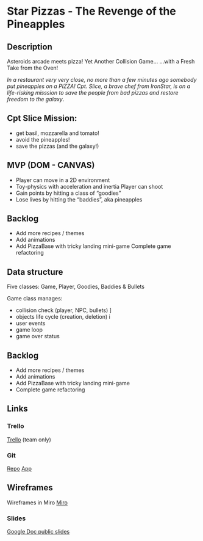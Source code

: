 # Star Pizzas - The Revenge of the Pineapples

## Description
Asteroids arcade meets pizza!
Yet Another Collision Game... ...with a Fresh Take from the Oven!

*In a restaurant very very close, no more than a few minutes ago somebody put pineapples on a PIZZA!
Cpt. Slice, a brave chef from IronStar, is on a life-risking misssion to save the people from bad pizzas and restore freedom to the galaxy*.

## Cpt Slice Mission:
- get basil, mozzarella and tomato!
- avoid the pineapples!
- save the pizzas (and the galaxy!)


## MVP (DOM - CANVAS)
- Player can move in a 2D environment 
- Toy-physics with acceleration and inertia Player can shoot
- Gain points by hitting a class of “goodies” 
- Lose lives by hitting the “baddies”, aka pineapples

## Backlog
- Add more recipes / themes
- Add animations
- Add PizzaBase with tricky landing mini-game Complete game refactoring

## Data structure

Five classes: Game, Player, Goodies, Baddies & Bullets

Game class manages:

- collision check (player, NPC, bullets) ]
- objects life cycle (creation, deletion) i
- user events
- game loop
- game over status

## Backlog 

- Add more recipes / themes
- Add animations
- Add PizzaBase with tricky landing mini-game 
- Complete game refactoring

## Links

### Trello
 [Trello](https://trello.com/b/YHNg1fm3/star-pizzas) (team only)

### Git
[Repo](http://github.com/dimitrijd-iron/star-pizzas)
[App](http://dimitrijd-iron.github.io/star-pizzas/)

## Wireframes
Wireframes in Miro [Miro](https://miro.com/app/board/o9J_lX36If8=/) 

### Slides
[Google Doc public slides](https://docs.google.com/presentation/d/1yvI4v5E-aEjLbRJ4KNFUixbmJoJipNTyYwl6yWh9FoQ/edit?usp=sharinga)

